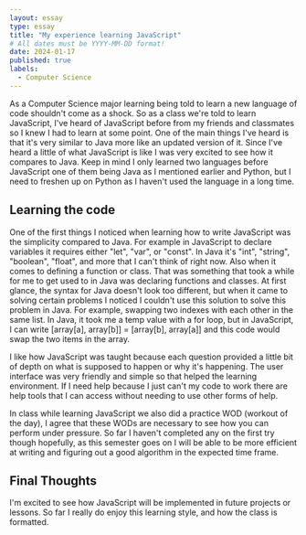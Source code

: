 ```yaml
---
layout: essay
type: essay
title: "My experience learning JavaScript"
# All dates must be YYYY-MM-DD format!
date: 2024-01-17
published: true
labels:
  - Computer Science
---
```


  As a Computer Science major learning being told to learn a new language of code shouldn't come as a shock. So as a class we're told to learn JavaScript, I've heard of JavaScript before from my friends and classmates so I knew I had to learn at some point. 
One of the main things I've heard is that it's very similar to Java more like an updated version of it. Since I've heard a little of what JavaScript is like I was very excited to see how it compares to Java. Keep in mind I only learned two languages before JavaScript
one of them being Java as I mentioned earlier and Python, but I need to freshen up on Python as I haven't used the language in a long time. 

## Learning the code

One of the first things I noticed when learning how to write JavaScript was the simplicity compared to Java. For example in JavaScript to declare variables it requires either "let", "var", or "const". In Java it's "int", "string", "boolean", "float", and more that I can't think of right now. Also when it comes to defining a function or class. That was something that took a while for me to get used to in Java was declaring functions and classes. At first glance, the syntax for Java doesn't look too different, but when it came to solving certain problems I noticed I couldn't use this solution to solve this problem in Java. For example, swapping two indexes with each other in the same list. In Java, it took me a temp value with a for loop, but in JavaScript, I can write [array[a], array[b]] = [array[b], array[a]] and this code would swap the two items in the array.

I like how JavaScript was taught because each question provided a little bit of depth on what is supposed to happen or why it's happening. The user interface was very friendly and simple so that helped the learning environment. If I need help because I just can't my code to work there are help tools that I can access without needing to use other forms of help. 

In class while learning JavaScript we also did a practice WOD (workout of the day), I agree that these WODs are necessary to see how you can perform under pressure. So far I haven't completed any on the first try though hopefully, as this semester goes on I will be able to be more efficient at writing and figuring out a good algorithm in the expected time frame. 

## Final Thoughts

I'm excited to see how JavaScript will be implemented in future projects or lessons. So far I really do enjoy this learning style, and how the class is formatted. 
